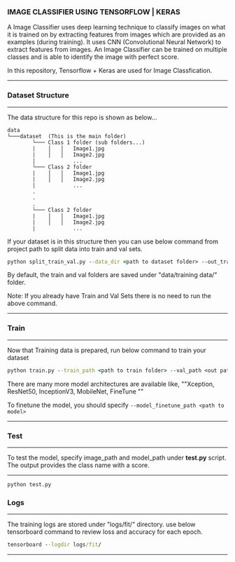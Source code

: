 ### IMAGE CLASSIFIER USING TENSORFLOW | KERAS
A Image Classifier uses deep learning technique to classify images on what it is trained on by extracting features from images which are provided as an examples (during training). It uses CNN (Convolutional Neural Network) to extract features from images. An Image Classifier can be trained on multiple classes and is able to identify the image with perfect score.

In this repository, Tensorflow + Keras are used for Image Classfication.

-------------

### Dataset Structure

----

The data structure for this repo is shown as below...
```
data
└───dataset  (This is the main folder)
        └─── Class 1 folder (sub folders...)
        |    │   │   Image1.jpg
        |    │   │   Image2.jpg
        |            ...
        └─── Class 2 folder
        |    │   │   Image1.jpg
        |    │   │   Image2.jpg
        |            ...
        .
        .
        .
        └─── Class 2 folder
        |    │   │   Image1.jpg
        |    │   │   Image2.jpg
        |            ...
```

If your dataset is in this structure then you can use below command from project path to split data into train and val sets.

```bat
python split_train_val.py --data_dir <path to dataset folder> --out_train_dir <out path to train set> --out_val_dir <out path to val set>
```

By default, the train and val folders are saved under "data/training data/" folder.

Note: If you already have Train and Val Sets there is no need to run the above command.


-------------

### Train

----

Now that Training data is prepared, run below command to train your dataset

```bat
python train.py --train_path <path to train folder> --val_path <out path to val folder> --model_arch  ResNet50
```

There are many more model architectures are available like, ""Xception, ResNet50, InceptionV3, MobileNet, FineTune ""

To finetune the model, you should specify ```--model_finetune_path <path to model>```


-------------

### Test

----

To test the model, specify image_path and model_path under <b>test.py</b> script. The output provides the class name with a score.

-------------

```bat
python test.py
```

### Logs

----

The training logs are stored under "logs/fit/" directory. use below tensorboard command to review loss and accuracy for each epoch.

```bat
tensorboard --logdir logs/fit/
```


----
